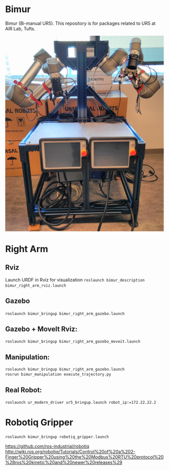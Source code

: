 # Bimur
Bimur (Bi-manual UR5). This repository is for packages related to UR5 at AIR Lab, Tufts.

<img src="pics/Bimur.png" align="middle">

# Right Arm

## Rviz
Launch URDF in Rviz for visualization
`roslaunch bimur_description bimur_right_arm_rviz.launch`

## Gazebo
`roslaunch bimur_bringup bimur_right_arm_gazebo.launch`

## Gazebo + MoveIt Rviz:
`roslaunch bimur_bringup bimur_right_arm_gazebo_moveit.launch`

## Manipulation:
```
roslaunch bimur_bringup bimur_right_arm_gazebo.launch
rosrun bimur_manipulation execute_trajectory.py
```

## Real Robot:

`roslaunch ur_modern_driver ur5_bringup.launch robot_ip:=172.22.22.2`

# Robotiq Gripper

`roslaunch bimur_bringup robotiq_gripper.launch`

https://github.com/ros-industrial/robotiq <br>
http://wiki.ros.org/robotiq/Tutorials/Control%20of%20a%202-Finger%20Gripper%20using%20the%20Modbus%20RTU%20protocol%20%28ros%20kinetic%20and%20newer%20releases%29
